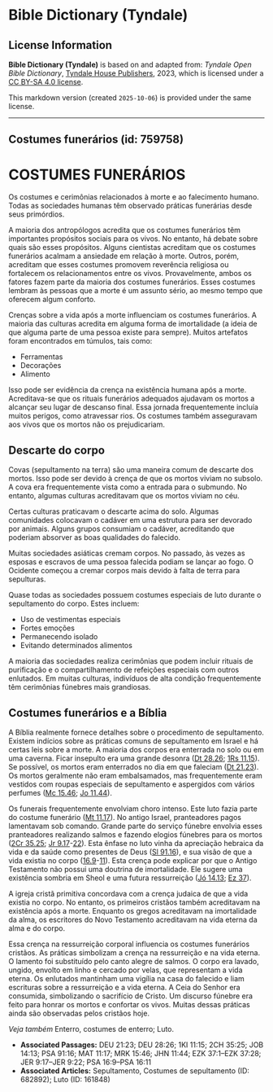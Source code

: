 # Bible Dictionary (Tyndale)

## License Information

**Bible Dictionary (Tyndale)** is based on and adapted from: _Tyndale Open Bible Dictionary_, [Tyndale House Publishers](https://tyndaleopenresources.com/), 2023, which is licensed under a [CC BY-SA 4.0 license](https://creativecommons.org/licenses/by-sa/4.0/legalcode.en).

This markdown version (created `2025-10-06`) is provided under the same license.



--------------------------------

## Costumes funerários (id: 759758)

COSTUMES FUNERÁRIOS
===================

Os costumes e cerimônias relacionados à morte e ao falecimento humano. Todas as sociedades humanas têm observado práticas funerárias desde seus primórdios.

A maioria dos antropólogos acredita que os costumes funerários têm importantes propósitos sociais para os vivos. No entanto, há debate sobre quais são esses propósitos. Alguns cientistas acreditam que os costumes funerários acalmam a ansiedade em relação à morte. Outros, porém, acreditam que esses costumes promovem reverência religiosa ou fortalecem os relacionamentos entre os vivos. Provavelmente, ambos os fatores fazem parte da maioria dos costumes funerários. Esses costumes lembram às pessoas que a morte é um assunto sério, ao mesmo tempo que oferecem algum conforto.

Crenças sobre a vida após a morte influenciam os costumes funerários. A maioria das culturas acredita em alguma forma de imortalidade (a ideia de que alguma parte de uma pessoa existe para sempre). Muitos artefatos foram encontrados em túmulos, tais como:

* Ferramentas
* Decorações
* Alimento

Isso pode ser evidência da crença na existência humana após a morte. Acreditava\-se que os rituais funerários adequados ajudavam os mortos a alcançar seu lugar de descanso final. Essa jornada frequentemente incluía muitos perigos, como atravessar rios. Os costumes também asseguravam aos vivos que os mortos não os prejudicariam.

Descarte do corpo
-----------------

Covas (sepultamento na terra) são uma maneira comum de descarte dos mortos. Isso pode ser devido à crença de que os mortos viviam no subsolo. A cova era frequentemente vista como a entrada para o submundo. No entanto, algumas culturas acreditavam que os mortos viviam no céu.

Certas culturas praticavam o descarte acima do solo. Algumas comunidades colocavam o cadáver em uma estrutura para ser devorado por animais. Alguns grupos consumiam o cadáver, acreditando que poderiam absorver as boas qualidades do falecido.

Muitas sociedades asiáticas cremam corpos. No passado, às vezes as esposas e escravos de uma pessoa falecida podiam se lançar ao fogo. O Ocidente começou a cremar corpos mais devido à falta de terra para sepulturas.

Quase todas as sociedades possuem costumes especiais de luto durante o sepultamento do corpo. Estes incluem:

* Uso de vestimentas especiais
* Fortes emoções
* Permanecendo isolado
* Evitando determinados alimentos

A maioria das sociedades realiza cerimônias que podem incluir rituais de purificação e o compartilhamento de refeições especiais com outros enlutados. Em muitas culturas, indivíduos de alta condição frequentemente têm cerimônias fúnebres mais grandiosas.

Costumes funerários e a Bíblia
------------------------------

A Bíblia realmente fornece detalhes sobre o procedimento de sepultamento. Existem indícios sobre as práticas comuns de sepultamento em Israel e há certas leis sobre a morte. A maioria dos corpos era enterrada no solo ou em uma caverna. Ficar insepulto era uma grande desonra ([Dt 28\.26](https://ref.ly/Deut28:26); [1Rs 11\.15](https://ref.ly/1Kgs11:15)). Se possível, os mortos eram enterrados no dia em que faleciam ([Dt 21\.23](https://ref.ly/Deut21:23)). Os mortos geralmente não eram embalsamados, mas frequentemente eram vestidos com roupas especiais de sepultamento e aspergidos com vários perfumes ([Mc 15\.46](https://ref.ly/Mark15:46); [Jo 11\.44](https://ref.ly/John11:44)).

Os funerais frequentemente envolviam choro intenso. Este luto fazia parte do costume funerário ([Mt 11\.17](https://ref.ly/Matt11:17)). No antigo Israel, pranteadores pagos lamentavam sob comando. Grande parte do serviço fúnebre envolvia esses pranteadores realizando salmos e fazendo elogios fúnebres para os mortos ([2Cr 35\.25](https://ref.ly/2Chr35:25); [Jr 9\.17](https://ref.ly/Jer9:17-Jer9:22)\-[22](https://ref.ly/Jer9:17-Jer9:22)). Esta ênfase no luto vinha da apreciação hebraica da vida e da saúde como presentes de Deus ([Sl 91\.16](https://ref.ly/Ps91:16)), e sua visão de que a vida existia no corpo ([16\.9](https://ref.ly/Ps16:9-Ps16:11)\-[11](https://ref.ly/Ps16:9-Ps16:11)). Esta crença pode explicar por que o Antigo Testamento não possui uma doutrina de imortalidade. Ele sugere uma existência sombria em Sheol e uma futura ressurreição ([Jó 14\.13](https://ref.ly/Job14:13); [Ez 37](https://ref.ly/Ezek37:1-Ezek37:28)).

A igreja cristã primitiva concordava com a crença judaica de que a vida existia no corpo. No entanto, os primeiros cristãos também acreditavam na existência após a morte. Enquanto os gregos acreditavam na imortalidade da alma, os escritores do Novo Testamento acreditavam na vida eterna da alma e do corpo.

Essa crença na ressurreição corporal influencia os costumes funerários cristãos. As práticas simbolizam a crença na ressurreição e na vida eterna. O lamento foi substituído pelo canto alegre de salmos. O corpo era lavado, ungido, envolto em linho e cercado por velas, que representam a vida eterna. Os enlutados mantinham uma vigília na casa do falecido e liam escrituras sobre a ressurreição e a vida eterna. A Ceia do Senhor era consumida, simbolizando o sacrifício de Cristo. Um discurso fúnebre era feito para honrar os mortos e confortar os vivos. Muitas dessas práticas ainda são observadas pelos cristãos hoje.

*Veja também* Enterro, costumes de enterro; Luto.

* **Associated Passages:** DEU 21:23; DEU 28:26; 1KI 11:15; 2CH 35:25; JOB 14:13; PSA 91:16; MAT 11:17; MRK 15:46; JHN 11:44; EZK 37:1–EZK 37:28; JER 9:17–JER 9:22; PSA 16:9–PSA 16:11
* **Associated Articles:** Sepultamento, Costumes de sepultamento (ID: 682892); Luto (ID: 161848)

